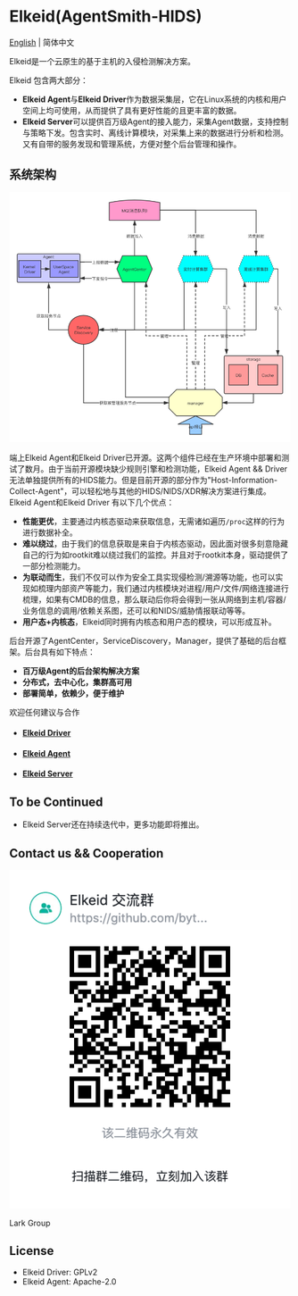 # Elkeid(AgentSmith-HIDS)

[English](README.md) | 简体中文

Elkeid是一个云原生的基于主机的入侵检测解决方案。

Elkeid 包含两大部分：
* **Elkeid Agent**与**Elkeid Driver**作为数据采集层，它在Linux系统的内核和用户空间上均可使用，从而提供了具有更好性能的且更丰富的数据。 
* **Elkeid Server**可以提供百万级Agent的接入能力，采集Agent数据，支持控制与策略下发。包含实时、离线计算模块，对采集上来的数据进行分析和检测。又有自带的服务发现和管理系统，方便对整个后台管理和操作。

## 系统架构

<img src="server/docs/server.png"/>

端上Elkeid Agent和Elkeid Driver已开源。这两个组件已经在生产环境中部署和测试了数月。由于当前开源模块缺少规则引擎和检测功能，Elkeid Agent && Driver 无法单独提供所有的HIDS能力。但是目前开源的部分作为"Host-Information-Collect-Agent"，可以轻松地与其他的HIDS/NIDS/XDR解决方案进行集成。 Elkeid Agent和Elkeid Driver 有以下几个优点：

* **性能更优**，主要通过内核态驱动来获取信息，无需诸如遍历`/proc`这样的行为进行数据补全。
* **难以绕过**，由于我们的信息获取是来自于内核态驱动，因此面对很多刻意隐藏自己的行为如rootkit难以绕过我们的监控。并且对于rootkit本身，驱动提供了一部分检测能力。
* **为联动而生**，我们不仅可以作为安全工具实现侵检测/溯源等功能，也可以实现如梳理内部资产等能力，我们通过内核模块对进程/用户/文件/网络连接进行梳理，如果有CMDB的信息，那么联动后你将会得到一张从网络到主机/容器/业务信息的调用/依赖关系图，还可以和NIDS/威胁情报联动等等。
* **用户态+内核态**，Elkeid同时拥有内核态和用户态的模块，可以形成互补。

后台开源了AgentCenter，ServiceDiscovery，Manager，提供了基础的后台框架。后台具有如下特点：
* **百万级Agent的后台架构解决方案**
* **分布式，去中心化，集群高可用**
* **部署简单，依赖少，便于维护**

欢迎任何建议与合作

* #### [Elkeid Driver](https://github.com/bytedance/Elkeid/tree/main/driver)
* #### [Elkeid Agent](https://github.com/bytedance/Elkeid/tree/main/agent)
* #### [Elkeid Server](https://github.com/bytedance/Elkeid/tree/main/server)

## To be Continued
* Elkeid Server还在持续迭代中，更多功能即将推出。

## Contact us && Cooperation

<img src="./Lark.png"/>

Lark Group

## License
* Elkeid Driver: GPLv2
* Elkeid Agent: Apache-2.0
